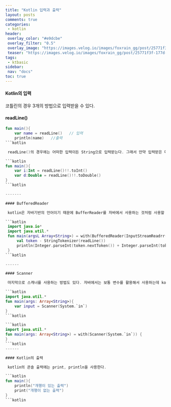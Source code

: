```yaml
---
title: "Kotlin 입력과 출력"
layout: posts
comments: true
categories:
 - kotlin
header:
 overlay_color: "#e9dcbe"
 overlay_filter: "0.5"
 overlay_image: "https://images.velog.io/images/foxrain_gg/post/25771f3f-177d-48bd-a3e4-e4acab5be909/kotlin.png"
 teaser: "https://images.velog.io/images/foxrain_gg/post/25771f3f-177d-48bd-a3e4-e4acab5be909/kotlin.png"
tags:
 - ktbasic
sidebar:
 nav: "docs"
toc: true
---
```


#### Kotlin의 입력

 코틀린의 경우 3개의 방법으로 입력받을 수 있다.

#### readLine()

```kotlin
fun main(){
    var name = readLine()   // 입력
    println(name)   //출력
```kotlin

 readLine()의 경우에는 어떠한 입력이든 String으로 입력받는다. 그래서 만약 입력받은 데이터를 원하는 자료형으로 변환하는 과정이 필수적이다. 이때 아래와 같은 코드를 통해 자료형을 바꾸어 입력받을 수 있다.

```kotlin
fun main(){
    var i:Int = readLine()!!.toInt()
    var d:Double = readLine()!!.toDouble()
}
```kotlin

-------

#### BufferedReader

 kotlin은 자바기반의 언어이기 때문에 BufferReader를 자바에서 사용하는 것처럼 사용할 수 있다.

```kotlin
 import java.io*
 import java.util.*
 fun main(argsL Array<String>) = with(BufferedReader(InputStreamReadrr(System.`in`))){
     val token - StringTokenizer(readLine())
     println(Integer.parseInt(token.nextToken()) + Integer.parseInt(token.nextToken()))
 }
```kotlin

------

#### Scanner

 마지막으로 스캐너를 사용하는 방법도 있다. 자바에서는 보통 변수를 활용해서 사용하는데 kotlin에서는 with을 사용해서 바로 스캐너를 만들어서 사용하는 방법도 있다.

```kotlin
import java.util.*
fun main(args: Array<String>){
    var input = Scanner(System.`in`)
}
```kotlin

```kotlin
import java.util.*
fun main(args: Array<String>) = with(Scanner(System.`in`)) {
}
```kotlin
------

#### Kotlin의 출력

 kotlin의 콘솔 출력에는 print, println을 사용한다.

```kotlin
fun main(){
    println("개행이 있는 출력")
    print("개행이 없는 출력")
}
```kotlin